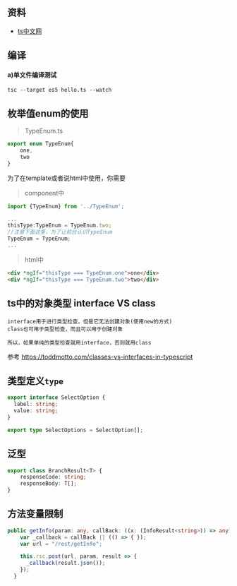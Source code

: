 ## 资料
- [ts中文网](https://www.tslang.cn/docs/handbook/classes.html)


## 编译
#### a)单文件编译测试 
`tsc --target es5 hello.ts --watch`

## 枚举值enum的使用

> TypeEnum.ts
```ts
export enum TypeEnum{
    one,
    two
}
```

为了在template或者说html中使用，你需要

> component中
```ts
import {TypeEnum} from '../TypeEnum';

...
thisType:TypeEnum = TypeEnum.two;
//注意下面这里，为了让前台认识TypeEnum
TypeEnum = TypeEnum;
...
```

> html中
```html
<div *ngIf="thisType === TypeEnum.one">one</div>
<div *ngIf="thisType === TypeEnum.two">two</div>
```

## ts中的对象类型 interface VS class
```
interface用于进行类型检查，但是它无法创建对象(使用new的方式)
class也可用于类型检查，而且可以用于创建对象

所以，如果单纯的类型检查就用interface，否则就用class
```

参考 https://toddmotto.com/classes-vs-interfaces-in-typescript


## 类型定义`type`
```ts
export interface SelectOption {
  label: string;
  value: string;
}

export type SelectOptions = SelectOption[];
```

## 泛型
```ts
export class BranchResult<T> {
    responseCode: string;
    responseBody: T[];
}
```

## 方法变量限制
```ts
public getInfo(param: any, callBack: ((x: (InfoResult<string>)) => any)): any {
    var _callback = callBack || (() => { });
    var url = "/rest/getInfo";

    this.rsc.post(url, param, result => {
      _callback(result.json());
    });
  }
```
